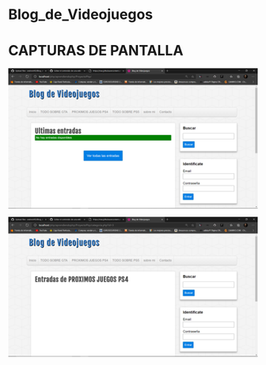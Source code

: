 # Blog_de_Videojuegos

# CAPTURAS DE PANTALLA

![Captura1](./captura1.png)

![Captura2](./captura2.png) 
